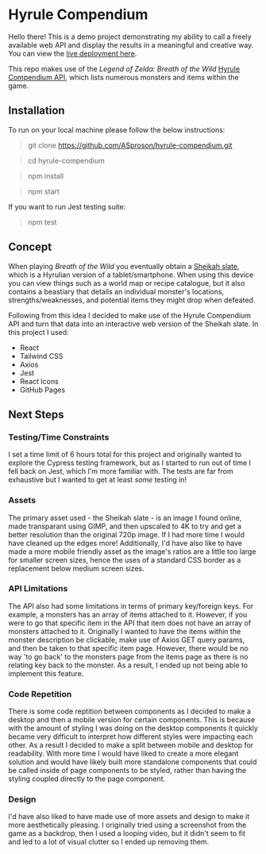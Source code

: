 # Hyrule Compendium

Hello there! This is a demo project demonstrating my ability to call a freely available web API and display the results in a meaningful and creative way. You can view the [live deployment here](https://asproson.github.io/hyrule-compendium/).

This repo makes use of the *Legend of Zelda: Breath of the Wild* [Hyrule Compendium API](https://gadhagod.github.io/Hyrule-Compendium-API/#/), which lists numerous monsters and items within the game.

## Installation

To run on your local machine please follow the below instructions:

> git clone https://github.com/ASproson/hyrule-compendium.git

> cd hyrule-compendium

> npm install

> npm start

If you want to run Jest testing suite:

> npm test

## Concept

When playing *Breath of the Wild* you eventually obtain a [Sheikah slate](https://zelda.fandom.com/wiki/Sheikah_Slate), which is a Hyrulian version of a tablet/smartphone. When using this device you can view things such as a world map or recipe catalogue, but it also contains a beastiary that details an individual monster's locations, strengths/weaknesses, and potential items they might drop when defeated. 

Following from this idea I decided to make use of the Hyrule Compendium API and turn that data into an interactive web version of the Sheikah slate. In this project I used:

- React
- Tailwind CSS
- Axios
- Jest
- React Icons
- GitHub Pages

## Next Steps

### Testing/Time Constraints

I set a time limit of 6 hours total for this project and originally wanted to explore the Cypress testing framework, but as I started to run out of time I fell back on Jest, which I'm more familiar with. The tests are far from exhaustive but I wanted to get at least *some* testing in!

### Assets

The primary asset used - the Sheikah slate - is an image I found online, made transparant using GIMP, and then upscaled to 4K to try and get a better resolution than the original 720p image. If I had more time I would have cleaned up the edges more! Additionally, I'd have also like to have made a more mobile friendly asset as the image's ratios are a little too large for smaller screen sizes, hence the uses of a standard CSS border as a replacement below medium screen sizes.

### API Limitations

The API also had some limitations in terms of primary key/foreign keys. For example, a monsters has an array of items attached to it. However, if you were to go that specific item in the API that item does not have an array of monsters attached to it. Originally I wanted to have the items within the monster description be clickable, make use of Axios GET query params, and then be taken to that specific item page. However, there would be no way 'to go back' to the monsters page from the items page as there is no relating key back to the monster. As a result, I ended up not being able to implement this feature.

### Code Repetition

There is some code reptition between components as I decided to make a desktop and then a mobile version for certain components. This is because with the amount of styling I was doing on the desktop components it quickly became very difficult to interpret how different styles were impacting each other. As a result I decided to make a split between mobile and desktop for readability. With more time I would have liked to create a more elegant solution and would have likely built more standalone components that could be called inside of page components to be styled, rather than having the styling coupled directly to the page component.

### Design

I'd have also liked to have made use of more assets and design to make it more aesthetically pleasing. I originally tried using a screenshot from the game as a backdrop, then I used a looping video, but it didn't seem to fit and led to a lot of visual clutter so I ended up removing them.


